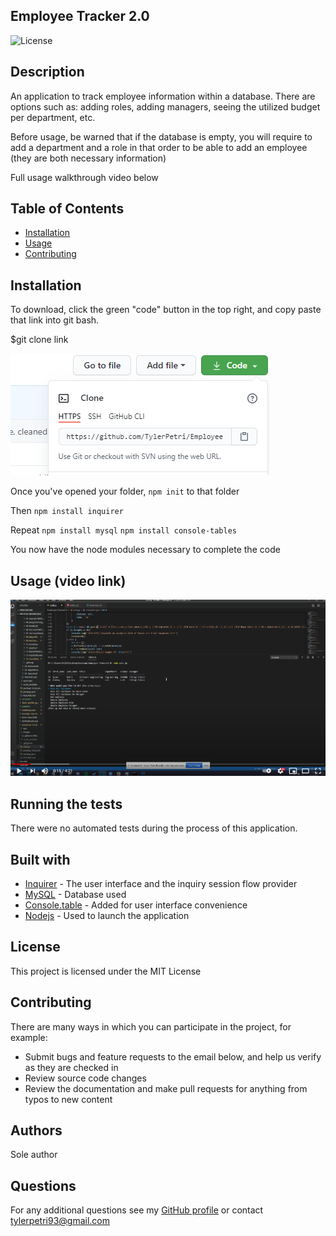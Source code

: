 ## Employee Tracker 2.0

![License](https://img.shields.io/badge/License-MIT-green.svg)

## Description

An application to track employee information within a database. There are options such as: adding roles, adding managers, seeing the utilized budget per department, etc.

Before usage, be warned that if the database is empty, you will require to add a department and a role in that order to be able to add an employee (they are both necessary information)

Full usage walkthrough video below

## Table of Contents

- [Installation](#Installation)
- [Usage](#Usage)
- [Contributing](#Contributing)

## Installation

To download, click the green "code" button in the top right, and copy paste that link into git bash.


$git clone link

![clone](images/gitclone.PNG)

Once you've opened your folder, `npm init` to that folder

Then `npm install inquirer`

Repeat `npm install mysql` `npm install console-tables`

You now have the node modules necessary to complete the code

## Usage (video link)

[![Instructional video link](images/youtubeLink.PNG)](https://www.youtube.com/watch?v=VTN-o95zSMI&feature=youtu.be)

## Running the tests

There were no automated tests during the process of this application.

## Built with

* [Inquirer](https://www.npmjs.com/package/inquirer) - The user interface and the inquiry session flow provider
* [MySQL](https://www.mysql.com/) - Database used
* [Console.table](https://www.npmjs.com/package/console.table) - Added for user interface convenience
* [Nodejs](https://nodejs.org/en/) - Used to launch the application

## License

This project is licensed under the MIT License

## Contributing

There are many ways in which you can participate in the project, for example: 
* Submit bugs and feature requests to the email below, and help us verify as they are checked in 
* Review source code changes
* Review the documentation and make pull requests for anything from typos to new content

## Authors

Sole author

## Questions

For any additional questions see my [GitHub profile](http://github.com/tylerpetri) or contact tylerpetri93@gmail.com